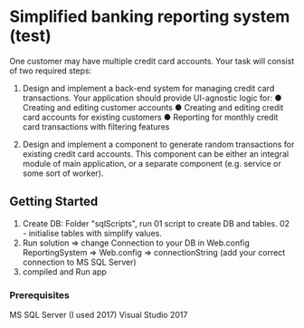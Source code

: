 # Simplified banking reporting system (test)

 One customer may have multiple credit card accounts. Your task will consist of two required steps: 
 
1. Design and implement a back-end system for managing credit card transactions. Your application should provide UI-agnostic logic for: 
● Creating and editing customer accounts 
● Creating and editing credit card accounts for existing customers 
● Reporting for monthly credit card transactions with filtering features 
 
2. Design and implement a component to generate random transactions for existing credit card accounts. This component can be either an integral module of main application, or a separate component (e.g. service or some sort of worker). 
 

## Getting Started

1. Create DB: Folder "sqlScripts", run 01 script to create DB and tables. 02 - initialise tables with simplify values.
2. Run solution => change Connection to your DB in Web.config
ReportingSystem => Web.config => connectionString (add your correct connection to MS SQL Server)
3. compiled and Run app


### Prerequisites

MS SQL Server (I used 2017)
Visual Studio 2017
